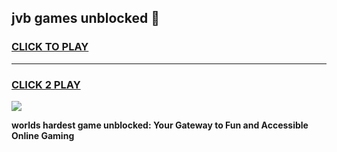 
## jvb games unblocked 👋
<h3>
<a href="https://premium.freeplayer.one?title=jvb_games_unblocked&ref=13F">CLICK TO PLAY</a></h3>
<hr>

<h3>
<a href="https://premium.freeplayer.one?title=jvb_games_unblocked&ref=13F">CLICK 2 PLAY</a>
  
</h3>

<a href="https://premium.freeplayer.one?title=jvb_games_unblocked&ref=12F/"><img src="https://clearcache.store/games.png"></a>


**worlds hardest game unblocked: Your Gateway to Fun and Accessible Online Gaming**
